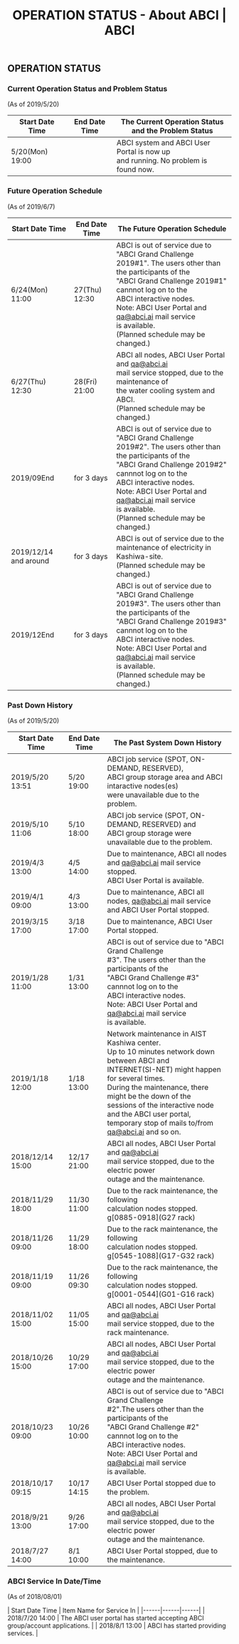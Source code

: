 ﻿---
layout: en/about_abci/info
title: OPERATION STATUS - About ABCI | ABCI
permalink: /en/about_abci/info.html
---
## OPERATION STATUS

### Current Operation Status and Problem Status

(As of 2019/5/20)

| Start Date Time | End Date Time | The Current Operation Status <br />and the Problem Status |
|------|------|------|
| 5/20(Mon) 19:00 | | ABCI system and ABCI User Portal is now up <br />and running. No problem is found now. |

### Future Operation Schedule

(As of 2019/6/7)

| Start Date Time | End Date Time | The Future Operation Schedule |
|------|------|------|
| 6/24(Mon) 11:00 | 27(Thu) 12:30 | ABCI is out of service due to "ABCI Grand Challenge <br />2019#1". The users other than the participants of the <br />"ABCI Grand Challenge 2019#1" cannnot log on to the <br />ABCI interactive nodes. <br />Note: ABCI User Portal and qa@abci.ai mail service <br />is available. <br />(Planned schedule may be changed.)|
| 6/27(Thu) 12:30 | 28(Fri) 21:00 | ABCI all nodes, ABCI User Portal and qa@abci.ai <br />mail service stopped, due to the maintenance of <br />the water cooling system and ABCI. <br />(Planned schedule may be changed.)|
| 2019/09End      | for 3 days    | ABCI is out of service due to "ABCI Grand Challenge <br />2019#2". The users other than the participants of the <br />"ABCI Grand Challenge 2019#2" cannnot log on to the <br />ABCI interactive nodes. <br />Note: ABCI User Portal and qa@abci.ai mail service <br />is available.<br />(Planned schedule may be changed.) |
| 2019/12/14 and around|for 3 days| ABCI is out of service due to the maintenance of electricity in Kashiwa-site.<br />(Planned schedule may be changed.) |
| 2019/12End      | for 3 days    | ABCI is out of service due to "ABCI Grand Challenge <br />2019#3". The users other than the participants of the <br />"ABCI Grand Challenge 2019#3" cannnot log on to the <br />ABCI interactive nodes. <br />Note: ABCI User Portal and qa@abci.ai mail service <br />is available.<br />(Planned schedule may be changed.) |

### Past Down History

(As of 2019/5/20)

| Start Date Time | End Date Time | The Past System Down History
|------|------|------|
| 2019/5/20  13:51 | 5/20  19:00 | ABCI job service (SPOT, ON-DEMAND, RESERVED),<br />ABCI group storage area and ABCI intaractive nodes(es) <br />were unavailable due to the problem.  |
| 2019/5/10  11:06 | 5/10  18:00 | ABCI job service (SPOT, ON-DEMAND, RESERVED) and<br />ABCI group storage were unavailable due to the problem. |
| 2019/4/3   13:00 | 4/5   14:00 | Due to maintenance, ABCI all nodes and qa@abci.ai mail service stopped.  <br />ABCI User Portal is available. |
| 2019/4/1   09:00 | 4/3   13:00 | Due to maintenance, ABCI all nodes, qa@abci.ai mail service <br />and ABCI User Portal stopped. |
| 2019/3/15  17:00 | 3/18  17:00 | Due to maintenance, ABCI User Portal stopped.  |
| 2019/1/28  11:00 | 1/31  13:00 | ABCI is out of service due to "ABCI Grand Challenge <br />#3". The users other than the participants of the <br />"ABCI Grand Challenge #3" cannnot log on to the <br />ABCI interactive nodes. <br />Note: ABCI User Portal and qa@abci.ai mail service <br />is available. |
| 2019/1/18  12:00 | 1/18  13:00 | Network maintenance in AIST Kashiwa center.<br />Up to 10 minutes network down between ABCI and <br />INTERNET(SI-NET) might happen for several times.<br />During the maintenance, there might be the down of the<br />sessions of the interactive node and the ABCI user portal,<br /> temporary stop of mails to/from qa@abci.ai and so on. |
| 2018/12/14 15:00 | 12/17 21:00 | ABCI all nodes, ABCI User Portal and qa@abci.ai<br />mail service stopped, due to the electric power <br />outage and the maintenance. |
| 2018/11/29 18:00 | 11/30 11:00 | Due to the rack maintenance, the following<br />calculation nodes stopped.<br />g[0885-0918](G27 rack) |
| 2018/11/26 09:00 | 11/29 18:00 | Due to the rack maintenance, the following<br />calculation nodes stopped.<br />g[0545-1088](G17-G32 rack) |
| 2018/11/19 09:00 | 11/26 09:30 | Due to the rack maintenance, the following<br />calculation nodes stopped.<br />g[0001-0544](G01-G16 rack) |
| 2018/11/02 15:00 | 11/05 15:00 | ABCI all nodes, ABCI User Portal and qa@abci.ai <br />mail service stopped, due to the rack maintenance. |
| 2018/10/26 15:00 | 10/29 17:00 | ABCI all nodes, ABCI User Portal and qa@abci.ai <br />mail service stopped, due to the electric power<br />outage and the maintenance. |
| 2018/10/23 09:00 | 10/26 10:00 | ABCI is out of service due to "ABCI Grand Challenge <br />#2".The users other than the participants of the <br />"ABCI Grand Challenge #2" cannnot log on to the <br />ABCI interactive nodes. <br />Note: ABCI User Portal and qa@abci.ai mail service <br />is available. |
| 2018/10/17 09:15 | 10/17 14:15 | ABCI User Portal stopped due to the problem. |
| 2018/9/21  13:00 | 9/26  17:00 | ABCI all nodes, ABCI User Portal and qa@abci.ai <br />mail service stopped, due to the electric power <br />outage and the maintenance. |
| 2018/7/27  14:00 | 8/1   10:00 | ABCI User Portal stopped, due to the maintenance. |

### ABCI Service In Date/Time

(As of 2018/08/01)

| Start Date Time | Item Name for Service In |
|------|------|------|
| 2018/7/20 14:00 | The ABCI user portal has started accepting ABCI group/account applications. |
| 2018/8/1  13:00 | ABCI has started providing services. |
